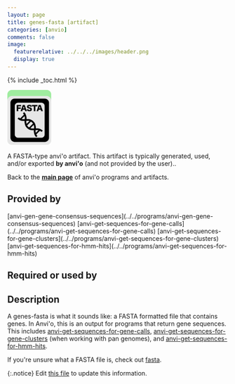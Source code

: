 ```yaml
---
layout: page
title: genes-fasta [artifact]
categories: [anvio]
comments: false
image:
  featurerelative: ../../../images/header.png
  display: true
---
```



{% include _toc.html %}


<img src="../../images/icons/FASTA.png" alt="FASTA" style="width:100px; border:none" />

A FASTA-type anvi'o artifact. This artifact is typically generated, used, and/or exported **by anvi'o** (and not provided by the user)..

Back to the **[main page](../../)** of anvi'o programs and artifacts.

## Provided by


<p style="text-align: left" markdown="1"><span class="artifact-p">[anvi-gen-gene-consensus-sequences](../../programs/anvi-gen-gene-consensus-sequences)</span> <span class="artifact-p">[anvi-get-sequences-for-gene-calls](../../programs/anvi-get-sequences-for-gene-calls)</span> <span class="artifact-p">[anvi-get-sequences-for-gene-clusters](../../programs/anvi-get-sequences-for-gene-clusters)</span> <span class="artifact-p">[anvi-get-sequences-for-hmm-hits](../../programs/anvi-get-sequences-for-hmm-hits)</span></p>


## Required or used by

<p style="text-align: left" markdown="1"></p>

## Description

A genes-fasta is what it sounds like: a FASTA formatted file that contains genes. In Anvi'o, this is an output for programs that return gene sequences. This includes <span class="artifact-n">[anvi-get-sequences-for-gene-calls](/software/anvio/help/programs/anvi-get-sequences-for-gene-calls)</span>, <span class="artifact-n">[anvi-get-sequences-for-gene-clusters](/software/anvio/help/programs/anvi-get-sequences-for-gene-clusters)</span> (when working with pan genomes), and <span class="artifact-n">[anvi-get-sequences-for-hmm-hits](/software/anvio/help/programs/anvi-get-sequences-for-hmm-hits)</span>.

If you're unsure what a FASTA file is, check out <span class="artifact-n">[fasta](/software/anvio/help/artifacts/fasta)</span>.


{:.notice}
Edit [this file](https://github.com/merenlab/anvio/tree/master/anvio/docs/artifacts/genes-fasta.md) to update this information.

